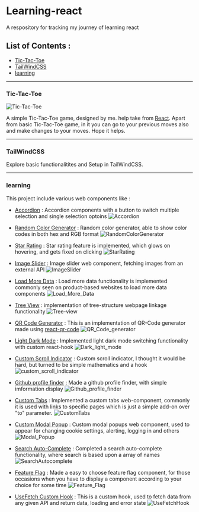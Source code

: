 # Learning-react
A respository for tracking my journey of learning react

## List of Contents :
- [Tic-Tac-Toe](#tic-tac-toe)
- [TailWindCSS](#tailwindcss)
- [learning](#learning)
---

### Tic-Tac-Toe
![Tic-Tac-Toe](https://github.com/user-attachments/assets/e9ff9c54-73e5-4770-ba68-6c2bd8c29893)

A simple Tic-Tac-Toe game, designed by me. help take from [React](https://react.dev). Apart from basic Tic-Tac-Toe game, in it you can go to your previous moves also and make changes to your moves. Hope it helps.

---
### TailWindCSS
Explore basic functionalitites and Setup in TailWindCSS. 

---
### learning
This project include various web components like :
- [Accordion](https://github.com/Sandstorm831/Learning-react/tree/main/learning/src/components/accordian) : Accordion components with a button to switch multiple selection and single selection optoins
  ![Accordion](https://github.com/user-attachments/assets/be2cd95b-30cb-4d01-8928-70588f4cbc70)

- [Random Color Generator](https://github.com/Sandstorm831/Learning-react/tree/main/learning/src/components/random_color) : Random color generator, able to show color codes in both hex and RGB format
  ![RandomColorGenerator](https://github.com/user-attachments/assets/a6bc31dd-40f4-4a59-888f-02d5abd09235)

- [Star Rating](https://github.com/Sandstorm831/Learning-react/tree/main/learning/src/components/star_rating) : Star rating feature is implemented, which glows on hovering, and gets fixed on clicking
  ![StarRating](https://github.com/user-attachments/assets/d186dd6f-c151-4379-be38-d8ee60800a26)

- [Image Slider](https://github.com/Sandstorm831/Learning-react/tree/main/learning/src/components/image_slider) : Image slider web component, fetching images from an external API
  ![ImageSlider](https://github.com/user-attachments/assets/980b9787-57b6-401f-85fd-0e9803424480)

- [Load More Data](https://github.com/Sandstorm831/Learning-react/tree/main/learning/src/components/load-more-data) : Load more data functionality is implemented commonly seen on product-based websites to load more data components
  ![Load_More_Data](https://github.com/user-attachments/assets/cf98560e-14e8-45de-a4c7-b2da87baf8cd)

- [Tree View](https://github.com/Sandstorm831/Learning-react/tree/main/learning/src/components/tree-view) : implementation of tree-structure webpage linkage functionality
  ![Tree-view](https://github.com/user-attachments/assets/e9a003c7-e120-45dd-9dca-fbb1d61b2e07)

- [QR Code Generator](https://github.com/Sandstorm831/Learning-react/tree/main/learning/src/components/qrcode) : This is an implementation of QR-Code generator made using [react-qr-code](https://www.npmjs.com/package/react-qr-code)
  ![QR_Code_generator](https://github.com/user-attachments/assets/ef2ffb3b-f47e-44a9-9348-1556bcbe704f)

- [Light Dark Mode](https://github.com/Sandstorm831/Learning-react/tree/main/learning/src/components/light_dark_mode) : Implemented light dark mode switching functionality with custom react-hook
  ![Dark_light_mode](https://github.com/user-attachments/assets/a2e3c746-0106-480e-a7ca-cfbcecad56f4)

- [Custom Scroll Indicator](https://github.com/Sandstorm831/Learning-react/tree/main/learning/src/components/custom_scroll_indicator) : Custom scroll indicator, I thought it would be hard, but turned to be simple mathematics and a hook
  ![custom_scroll_indicator](https://github.com/user-attachments/assets/ad67257f-5190-46f2-9e3a-db98d3dcc9ef)

- [Github profile finder](https://github.com/Sandstorm831/Learning-react/tree/main/learning/src/components/github_profile_finder) : Made a github profile finder, with simple imformation display
  ![Github_profile_finder](https://github.com/user-attachments/assets/7e4df662-fc75-4ea6-a8c7-2b4cf1302665)

- [Custom Tabs](https://github.com/Sandstorm831/Learning-react/tree/main/learning/src/components/custom-tabs) : Implemented a custom tabs web-component, commonly it is used with links to specific pages which is just a simple add-on over "to" parameter.
  ![CustomTabs](https://github.com/user-attachments/assets/8784a819-76d8-491a-b23e-94d48543591d)

- [Custom Modal Popup](https://github.com/Sandstorm831/Learning-react/tree/main/learning/src/components/custom_modal_popup) : Custom modal popups web component, used to appear for changing cookie settings, alerting, logging in and others
  ![Modal_Popup](https://github.com/user-attachments/assets/cb130bf4-b49f-42c4-a6a9-323d9e387733)

- [Search Auto-Complete](https://github.com/Sandstorm831/Learning-react/tree/main/learning/src/components/search-autocomplete) : Completed a search auto-complete functionality, where search is based upon a array of names
  ![SearchAutocomplete](https://github.com/user-attachments/assets/05f6e1be-aaaa-4340-b518-6a8f86a49b86)

- [Feature Flag](https://github.com/Sandstorm831/Learning-react/tree/main/learning/src/components/feature-flag) : Made a easy to choose feature flag component, for those occasions when you have to display a component according to your choice for some time
  ![Feature_Flag](https://github.com/user-attachments/assets/f2a54532-890d-4c7c-8192-db3b7d4b9443)

- [UseFetch Custom Hook](https://github.com/Sandstorm831/Learning-react/tree/main/learning/src/components/useFetch) : This is a custom hook, used to fetch data from any given API and return data, loading and error state
  ![UseFetchHook](https://github.com/user-attachments/assets/f710dcf0-d51c-4080-9a87-22770391b888)
